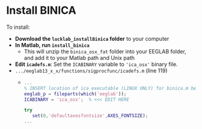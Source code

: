 # Install BINICA

To install:
- **Download the `lucklab_installBinica` folder** to your computer
- **In Matlab, run `install_binica`**
  - This will unzip the `binica_osx_fat` folder into your EEGLAB folder, and add it to your Matlab path and Unix path
- **Edit `icadefs.m`**:  Set the `ICABINARY` variable to `'ica_osx'` binary file.
- `.../eeglab13_x_x/functions/sigprocfunc/icadefs.m` (line 119)
  - ```matlab
    ...
    % INSERT location of ica executable (LINUX ONLY) for binica.m below
    eeglab_p = fileparts(which('eeglab'));
    ICABINARY = 'ica_osx';  % <<< EDIT HERE
    
    try
       set(0,'defaultaxesfontsize',AXES_FONTSIZE);
    ...
